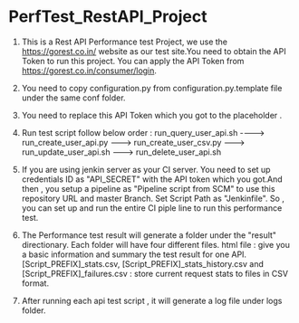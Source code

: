 # PerfTest_RestAPI_Project

1. This is a Rest API Performance test Project, we use the https://gorest.co.in/ website as our test site.You need to obtain the API Token to  run this project. You can apply the API Token from https://gorest.co.in/consumer/login.

2. You need to copy  configuration.py  from configuration.py.template file under the same conf folder.

3. You need to replace this API Token which you got to the placeholder <APIToken>. 

4. Run test script follow below order :
run_query_user_api.sh  ----> run_create_user_api.py ---> run_create_user_csv.py ---> run_update_user_api.sh ---> run_delete_user_api.sh

5. If you are using jenkin server as your CI server. You need to set up credentials  ID as "API_SECRET"  with the API token which you got.And then , you setup a pipeline as "Pipeline script from SCM" to use this repository URL and master Branch. Set Script Path as "Jenkinfile". So , you can set up and run the entire CI piple line to run this performance test.

6. The Performance test result will generate a folder  under the "result" directionary. Each folder will have four different files.
html file : give you a basic information and summary the test result for one API.
[Script_PREFIX]_stats.csv, [Script_PREFIX]_stats_history.csv and [Script_PREFIX]_failures.csv : store current request stats to files in CSV format.

7. After running each api test script  , it will generate a log file under logs folder.
